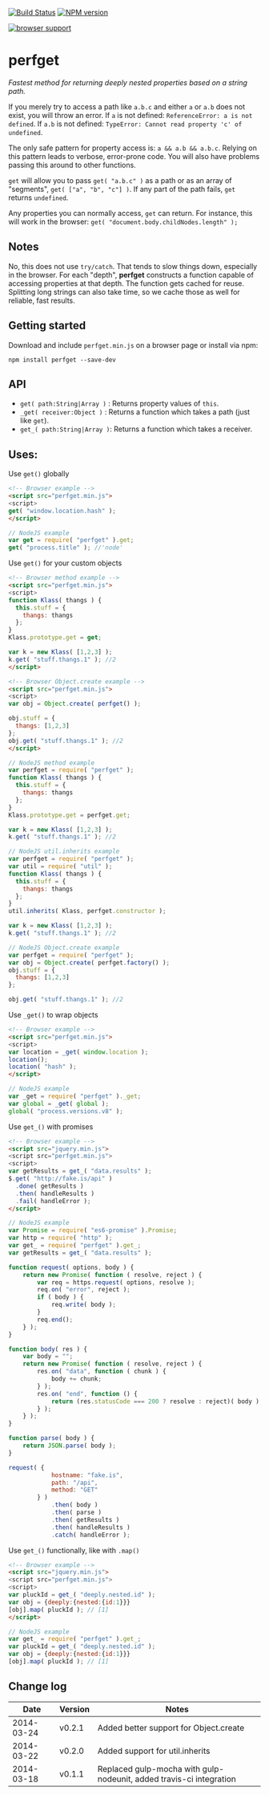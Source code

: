 [![Build Status](https://travis-ci.org/AutoSponge/perfget.png?branch=master)](https://travis-ci.org/AutoSponge/perfget)
[![NPM version](https://badge.fury.io/js/perfget.png)](http://badge.fury.io/js/perfget)

[![browser support](https://ci.testling.com/AutoSponge/perfget.png)](https://ci.testling.com/AutoSponge/perfget)

perfget
=======

*Fastest method for returning deeply nested properties based on a string path.*

If you merely try to access a path like `a.b.c` and either `a` or `a.b` does not exist,
you will throw an error.  If `a` is not defined: `ReferenceError: a is not defined`.
If `a.b` is not defined: `TypeError: Cannot read property 'c' of undefined`.

The only safe pattern for property access is: `a && a.b && a.b.c`.  Relying on this
pattern leads to verbose, error-prone code.  You will also have problems passing
this around to other functions.

`get` will allow you to pass `get( "a.b.c" )` as a path or as an array of "segments",
`get( ["a", "b", "c"] )`.  If any part of the path fails, `get` returns `undefined`.

Any properties you can normally access, `get` can return.  For instance, this will work
in the browser: `get( "document.body.childNodes.length" );`

## Notes

No, this does not use `try/catch`.  That tends to slow things down, especially in the
browser.  For each "depth", **perfget** constructs a function capable of accessing
properties at that depth.  The function gets cached for reuse.  Splitting long strings
can also take time, so we cache those as well for reliable, fast results.

## Getting started

Download and include `perfget.min.js` on a browser page or install via npm:

`npm install perfget --save-dev`

## API

- `get( path:String|Array )` : Returns property values of `this`.
- `_get( receiver:Object )`  : Returns a function which takes a path (just like `get`).
- `get_( path:String|Array )`: Returns a function which takes a receiver.

## Uses:

Use `get()` globally

```html
<!-- Browser example -->
<script src="perfget.min.js">
<script>
get( "window.location.hash" );
</script>
```

```javascript
// NodeJS example
var get = require( "perfget" ).get;
get( "process.title" ); //'node'
```

Use `get()` for your custom objects

```html
<!-- Browser method example -->
<script src="perfget.min.js">
<script>
function Klass( thangs ) {
  this.stuff = {
    thangs: thangs
  };
}
Klass.prototype.get = get;

var k = new Klass( [1,2,3] );
k.get( "stuff.thangs.1" ); //2
</script>
```

```html
<!-- Browser Object.create example -->
<script src="perfget.min.js">
<script>
var obj = Object.create( perfget() );

obj.stuff = {
  thangs: [1,2,3]
};
obj.get( "stuff.thangs.1" ); //2
</script>
```

```javascript
// NodeJS method example
var perfget = require( "perfget" );
function Klass( thangs ) {
  this.stuff = {
    thangs: thangs
  };
}
Klass.prototype.get = perfget.get;

var k = new Klass( [1,2,3] );
k.get( "stuff.thangs.1" ); //2
```

```javascript
// NodeJS util.inherits example
var perfget = require( "perfget" );
var util = require( "util" );
function Klass( thangs ) {
  this.stuff = {
    thangs: thangs
  };
}
util.inherits( Klass, perfget.constructor );

var k = new Klass( [1,2,3] );
k.get( "stuff.thangs.1" ); //2
```

```javascript
// NodeJS Object.create example
var perfget = require( "perfget" );
var obj = Object.create( perfget.factory() );
obj.stuff = {
  thangs: [1,2,3]
};

obj.get( "stuff.thangs.1" ); //2
```

Use `_get()` to wrap objects

```html
<!-- Browser example -->
<script src="perfget.min.js">
<script>
var location = _get( window.location );
location();
location( "hash" );
</script>
```

```javascript
// NodeJS example
var _get = require( "perfget" )._get;
var global = _get( global );
global( "process.versions.v8" );
```

Use `get_()` with promises

```html
<!-- Browser example -->
<script src="jquery.min.js">
<script src="perfget.min.js">
<script>
var getResults = get_( "data.results" );
$.get( "http://fake.is/api" )
  .done( getResults )
  .then( handleResults )
  .fail( handleError );
</script>
```
```javascript
// NodeJS example
var Promise = require( "es6-promise" ).Promise;
var http = require( "http" );
var get_ = require( "perfget" ).get_;
var getResults = get_( "data.results" );

function request( options, body ) {
    return new Promise( function ( resolve, reject ) {
        var req = https.request( options, resolve );
        req.on( "error", reject );
        if ( body ) {
            req.write( body );
        }
        req.end();
    } );
}

function body( res ) {
    var body = "";
    return new Promise( function ( resolve, reject ) {
        res.on( "data", function ( chunk ) {
            body += chunk;
        } );
        res.on( "end", function () {
            return (res.statusCode === 200 ? resolve : reject)( body );
        } );
    } );
}

function parse( body ) {
    return JSON.parse( body );
}

request( {
            hostname: "fake.is",
            path: "/api",
            method: "GET"
        } )
            .then( body )
            .then( parse )
            .then( getResults )
            .then( handleResults )
            .catch( handleError );

```

Use `get_()` functionally, like with `.map()`

```html
<!-- Browser example -->
<script src="jquery.min.js">
<script src="perfget.min.js">
<script>
var pluckId = get_( "deeply.nested.id" );
var obj = {deeply:{nested:{id:1}}}
[obj].map( pluckId ); // [1]
</script>
```

```javascript
// NodeJS example
var get_ = require( "perfget" ).get_;
var pluckId = get_( "deeply.nested.id" );
var obj = {deeply:{nested:{id:1}}}
[obj].map( pluckId ); // [1]
```

## Change log

Date       | Version  | Notes
--- | --- | ---
2014-03-24 | v0.2.1 | Added better support for Object.create
2014-03-22 | v0.2.0 | Added support for util.inherits
2014-03-18 | v0.1.1 | Replaced gulp-mocha with gulp-nodeunit, added travis-ci integration